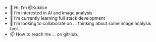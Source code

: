 - 👋 Hi, I’m @KukiIse
- 👀 I’m interested in AI and image analysis
- 🌱 I’m currently learning full stack development
- 💞️ I’m looking to collaborate on ... thinking about some image analysis tool.
- 📫 How to reach me ... on gitHub.

<!---
KukiIse/KukiIse is a ✨ special ✨ repository because its `README.md` (this file) appears on your GitHub profile.
You can click the Preview link to take a look at your changes.
--->
